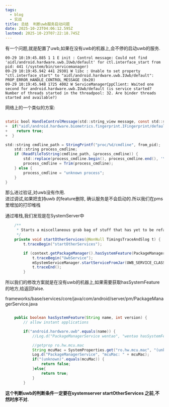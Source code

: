 ```yaml
---
tags:
  - blog
  - 实战
title: 总结  判断uwb服务启动问题
date: 2025-10-23T04:06:12.595Z
lastmod: 2025-10-23T07:22:18.745Z
---
```

有一个问题,就是配置了uwb,如果在没有uwb的机器上,会不停的启动uwb的服务.

```shell
09-29 10:19:45.885 1 1 E init : Control message: Could not find 'aidl/android.hardware.uwb.IUwb/default' for ctl.interface_start from pid: 441 (/system/bin/servicemanager)
09-29 10:19:45.942 441 29301 W libc : Unable to set property "ctl.interface_start" to "aidl/android.hardware.uwb.IUwb/default": PROP_ERROR_HANDLE_CONTROL_MESSAGE (0x20)
09-29 10:19:45.948 1725 4002 W ServiceManagerCppClient: Waited one second for android.hardware.uwb.IUwb/default (is service started? Number of threads started in the threadpool: 32. Are binder threads started and available?)

```

网络上的一个类似的方案:

```java

static bool HandleControlMessage(std::string_view message, const std::string& name,pid_t from_pid) {
+  if("aidl/android.hardware.biometrics.fingerprint.IFingerprint/default" == name){
+    return true;
+  }

std::string cmdline_path = StringPrintf("proc/%d/cmdline", from_pid);
    std::string process_cmdline;
    if (ReadFileToString(cmdline_path, &process_cmdline)) {
        std::replace(process_cmdline.begin(), process_cmdline.end(), '\0', ' ');
        process_cmdline = Trim(process_cmdline);
    } else {
        process_cmdline = "unknown process";
    }
}


```

那么进过验证,对uwb没有作用.\
进过调试,如果把支持uwb 的feature删除, 确认服务是不会启动的.所以我们在pms里增加的打印堆栈

通过堆栈,我们发现是在SystemServer中

```java
    /**
     * Starts a miscellaneous grab bag of stuff that has yet to be refactored and organized.
     */
    private void startOtherServices(@NonNull TimingsTraceAndSlog t) {
        t.traceBegin("startOtherServices");

        if (context.getPackageManager().hasSystemFeature(PackageManager.FEATURE_UWB)) {
            t.traceBegin("UwbService");
            mSystemServiceManager.startServiceFromJar(UWB_SERVICE_CLASS, UWB_APEX_SERVICE_JAR_PATH);
            t.traceEnd();
        }
```

所以我们的修改方案就是在没有uwb的机器上,如果需要获取hasSystemFeature的地方,给返回false.

frameworks/base/services/core/java/com/android/server/pm/PackageManagerService.java

```java

    public boolean hasSystemFeature(String name, int version) {
        // allow instant applications

        if("android.hardware.uwb".equals(name)) {
            //Log.d("PackageManagerService wentao", "wentao hasSystemFeature uwb" +Log.getStackTraceString(new Throwable()));

            //getprop ro.hw.mcu.mac
            String mcuMac = SystemProperties.get("ro.hw.mcu.mac", "(unknown)");
            Log.d("PackageManagerService", "mcuMac: " + mcuMac);
            if("(unknown)".equals(mcuMac)) {
                return false;
            }else{
                return true;
            }
        }

```

**这个判断uwb的判断条件一定要在systemserver startOtherServices 之前,不然时序不对.**
